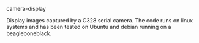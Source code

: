 camera-display

Display images captured by a C328 serial camera. The code runs on
linux systems and has been tested on Ubuntu and debian running on a
beagleboneblack.

